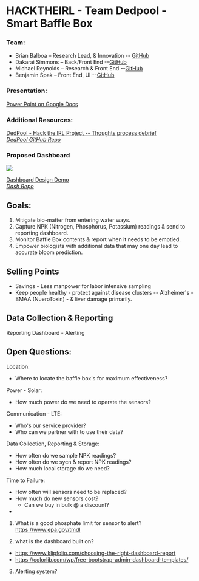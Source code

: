 # HACKTHEIRL - Team Dedpool - Smart Baffle Box

### Team:
+ Brian Balboa – Research Lead, & Innovation -- [GitHub](https://github.com/bbalboa)
+ Dakarai Simmons – Back/Front End --[GitHub](https://github.com/infinitelyCannon)
+ Michael Reynolds – Research & Front End --[GitHub](https://github.com/mtr2d2)
+ Benjamin Spak – Front End, UI --[GitHub](https://github.com/benjaminspak)

### Presentation:<br>
[Power Point on Google Docs](https://docs.google.com/presentation/d/1CK26NB1X4vNG2jegQrSVSiIEJsfuiqYPBdTMh-MAKpc/edit?usp=sharing)

### Additional Resources:<br>
[DedPool - Hack the IRL Project -- Thoughts process debrief](https://youtu.be/vHDMbWkQup8)<br>
*[DedPool GitHub Repo](https://github.com/benjaminspak/dedpool)*

### Proposed Dashboard

![](https://cdn.colorlib.com/wp/wp-content/uploads/sites/2/gentelella-admin-template-preview.jpg)

[Dashboard Design Demo](https://colorlib.com/polygon/gentelella/index.html)<br>
*[Dash Repo](https://github.com/puikinsh/gentelella)*

## Goals: 

1. Mitigate bio-matter from entering water ways.
1. Capture NPK (Nitrogen, Phosphorus, Potassium) readings & send to reporting dashboard.
1. Monitor Baffle Box contents & report when it needs to be emptied.
1. Empower biologists with additional data that may one day lead to accurate bloom prediction.

## Selling Points

+ Savings - Less manpower for labor intensive sampling
+ Keep people healthy - protect against disease clusters -- Alzheimer's - BMAA (NueroToxin) - & liver damage primarily.

## Data Collection & Reporting

Reporting Dashboard - Alerting

## Open Questions:

Location: <br>
+ Where to locate the baffle box's for maximum effectiveness?

Power - Solar: <br>
+ How much power do we need to operate the sensors?

Communication - LTE: <br>
+ Who's our service provider?
+ Who can we partner with to use their data?

Data Collection, Reporting & Storage:<br>
+ How often do we sample NPK readings?
+ How often do we sycn & report NPK readings?
+ How much local storage do we need?

Time to Failure: <br>
+ How often will sensors need to be replaced?
+ How much do new sensors cost?
  + Can we buy in bulk @ a discount?
+ 

1. What is a good phosphate limit for sensor to alert? <br>
https://www.epa.gov/tmdl

2. what is the dashboard built on?
+ https://www.klipfolio.com/choosing-the-right-dashboard-report
+ https://colorlib.com/wp/free-bootstrap-admin-dashboard-templates/

3. Alerting system?